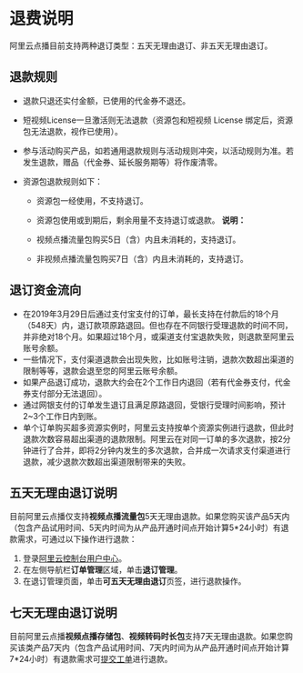 # 退费说明

阿里云点播目前支持两种退订类型：五天无理由退订、非五天无理由退订。

## 退款规则

-   退款只退还实付金额，已使用的代金券不退还。
-   短视频License一旦激活则无法退款（资源包和短视频 License 绑定后，资源包无法退款，视作已使用）。
-   参与活动购买产品，如若通用退款规则与活动规则冲突，以活动规则为准。若发生退款，赠品（代金券、延长服务期等）将作废清零。
-   资源包退款规则如下：

    -   资源包一经使用，不支持退订。
    -   资源包使用或到期后，剩余用量不支持退订或退款。
    **说明：**

    -   视频点播流量包购买5日（含）内且未消耗的，支持退订。
    -   非视频点播流量包购买7日（含）内且未消耗的，支持退订。

## 退订资金流向

-   在2019年3月29日后通过支付宝支付的订单，最长支持在付款后的18个月（548天）内，退订款项原路退回。但也存在不同银行受理退款的时间不同，并非绝对18个月。如果超过18个月，或渠道支付宝退款失败，则退款至阿里云账号余额。
-   一些情况下，支付渠道退款会出现失败，比如账号注销，退款次数超出渠道的限制等等，退款会退至您的阿里云账号余额。
-   如果产品退订成功，退款大约会在2个工作日内退回（若有代金券支付，代金券支付部分无法退回）。
-   通过网银支付的订单发生退订且满足原路退回，受银行受理时间影响，预计2~3个工作日内到账。
-   单个订单购买超多资源实例时，阿里云支持按单个资源实例进行退款，但此时退款次数容易超出渠道的退款限制。阿里云在对同一订单的多次退款，按2分钟进行了合并，即将2分钟内发生的多次退款，合并成一次请求支付渠道进行退款，减少退款次数超出渠道限制带来的失败。

## 五天无理由退订说明

目前阿里云点播仅支持**视频点播流量包**5天无理由退款。如果您购买该产品5天内（包含产品试用时间、5天内时间为从产品开通时间点开始计算5\*24小时）有退款需求，可通过以下操作进行退款：

1.  登录[阿里云控制台用户中心](https://usercenter2.aliyun.com/refund/noReasonRefund)。
2.  在左侧导航栏**订单管理**区域，单击**退订管理**。
3.  在退订管理页面，单击**可五天无理由退订**页签，进行退款操作。

## 七天无理由退订说明

目前阿里云点播**视频点播存储包**、**视频转码时长包**支持7天无理由退款。如果您购买该类产品7天内（包含产品试用时间、7天内时间为从产品开通时间点开始计算7\*24小时）有退款需求可[提交工单](https://selfservice.console.aliyun.com/ticket/createIndex?spm=a2c4g.11186623.2.11.75656045CZDiBn)进行退款。

